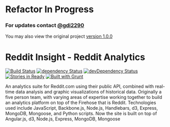 Refactor In Progress 
=============
### For updates contact [@gdi2290](https://twitter.com/gdi2290#yolo) 
You may also view the original project [version 1.0.0](https://github.com/gdi2290/Reddit-Insight/tree/v1.0.0)

Reddit Insight - Reddit Analytics 
=============
[![Build Status](https://travis-ci.org/gdi2290/Reddit-Insight.png?branch=master)](https://travis-ci.org/gdi2290/Reddit-Insight) [![dependency Status](https://david-dm.org/gdi2290/Reddit-Insight/status.png?theme=shields.io)](https://david-dm.org/gdi2290/Reddit-Insight#info=dependencies) [![devDependency Status](https://david-dm.org/gdi2290/Reddit-Insight/dev-status.png?theme=shields.io)](https://david-dm.org/gdi2290/Reddit-Insight#info=devDependencies) [![Stories in Ready](https://badge.waffle.io/gdi2290/Reddit-Insight.png?label=ready)](https://waffle.io/gdi2290/Reddit-Insight) [![Built with Grunt](https://cdn.gruntjs.com/builtwith.png)](http://gruntjs.com/)

An analytics suite for Reddit.com using their public API, combined with real-time data analysis and graphic visualizations of historical data. Originally a five person team, with varying areas of expertise working together to build an analytics platform on top of the Firehose that is Reddit. Technologies used include JavaScript, Backbone.js, Node.js, Handlebars, d3, Express, MongoDB, Mongoose, and Python scripts. Now the site is built on top of Angular.js, d3, Node.js, Express, MongoDB, Mongoose
